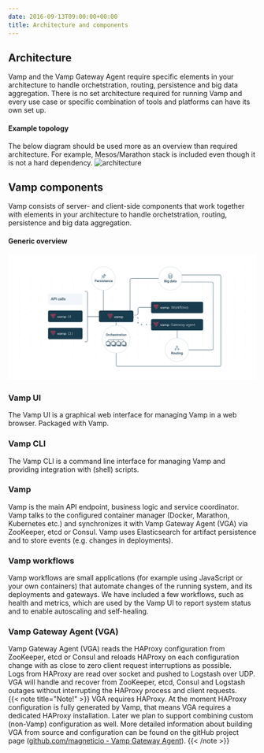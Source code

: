 ```yaml
---
date: 2016-09-13T09:00:00+00:00
title: Architecture and components
---
```


## Architecture 
Vamp and the Vamp Gateway Agent require specific elements in your architecture to handle orchetstration, routing, persistence and big data aggregation. There is no set architecture required for running Vamp and every use case or specific combination of tools and platforms can have its own set up.

#### Example topology
The below diagram should be used more as an overview than required architecture. For example, Mesos/Marathon stack is included even though it is not a hard dependency.
![architecture](/images/diagram/Architecture-and-components.svg)

## Vamp components

Vamp consists of server- and client-side components that work together with elements in your architecture to handle orchetstration, routing, persistence and big data aggregation.

#### Generic overview
![components](/images/diagram/vamp-components-generic.svg)


### Vamp UI  
The Vamp UI is a graphical web interface for managing Vamp in a web browser. Packaged with Vamp.

### Vamp CLI  
The Vamp CLI is a command line interface for managing Vamp and providing integration with (shell) scripts.

### Vamp  
Vamp is the main API endpoint, business logic and service coordinator. Vamp talks to the configured container manager (Docker, Marathon, Kubernetes etc.) and synchronizes it with Vamp Gateway Agent (VGA)  via ZooKeeper, etcd or Consul. Vamp uses Elasticsearch for artifact persistence and to store events (e.g. changes in deployments).

### Vamp workflows
Vamp workflows are small applications (for example using JavaScript or your own containers) that automate changes of the running system, and its deployments and gateways. We have included a few workflows, such as health and metrics, which are used by the Vamp UI to report system status and to enable autoscaling and self-healing.

### Vamp Gateway Agent (VGA)  
Vamp Gateway Agent (VGA) reads the HAProxy configuration from ZooKeeper, etcd or Consul and reloads HAProxy on each configuration change with as close to zero client request interruptions as possible.    
Logs from HAProxy are read over socket and pushed to Logstash over UDP.  VGA will handle and recover from ZooKeeper, etcd, Consul and Logstash outages without interrupting the HAProxy process and client requests.  
{{< note title="Note!" >}}
VGA requires HAProxy. At the moment HAProxy configuration is fully generated by Vamp, that means VGA requires a dedicated HAProxy installation. Later we plan to support combining custom (non-Vamp) configuration as well.
More detailed information about building VGA from source and configuration can be found on the gitHub project page ([github.com/magneticio - Vamp Gateway Agent](https://github.com/magneticio/vamp-gateway-agent)).
{{< /note >}}